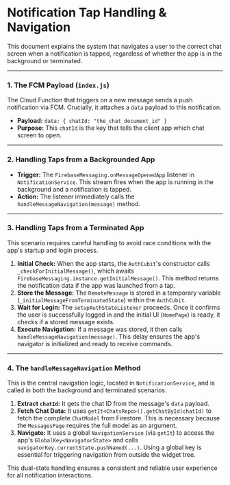 # Notification Tap Handling & Navigation

This document explains the system that navigates a user to the correct chat screen when a notification is tapped, regardless of whether the app is in the background or terminated.

---

### 1. The FCM Payload (`index.js`)

The Cloud Function that triggers on a new message sends a push notification via FCM. Crucially, it attaches a `data` payload to this notification.

-   **Payload:** `data: { chatId: "the_chat_document_id" }`
-   **Purpose:** This `chatId` is the key that tells the client app which chat screen to open.

---

### 2. Handling Taps from a **Backgrounded** App

-   **Trigger:** The `FirebaseMessaging.onMessageOpenedApp` listener in `NotificationService`. This stream fires when the app is running in the background and a notification is tapped.
-   **Action:** The listener immediately calls the `handleMessageNavigation(message)` method.

---

### 3. Handling Taps from a **Terminated** App

This scenario requires careful handling to avoid race conditions with the app's startup and login process.

1.  **Initial Check:** When the app starts, the `AuthCubit`'s constructor calls `_checkForInitialMessage()`, which awaits `FirebaseMessaging.instance.getInitialMessage()`. This method returns the notification data if the app was launched from a tap.
2.  **Store the Message:** The `RemoteMessage` is stored in a temporary variable (`_initialMessageFromTerminatedState`) within the `AuthCubit`.
3.  **Wait for Login:** The `setupAuthStateListener` proceeds. Once it confirms the user is successfully logged in and the initial UI (`HomePage`) is ready, it checks if a stored message exists.
4.  **Execute Navigation:** If a message was stored, it then calls `handleMessageNavigation(message)`. This delay ensures the app's navigator is initialized and ready to receive commands.

---

### 4. The `handleMessageNavigation` Method

This is the central navigation logic, located in `NotificationService`, and is called in both the background and terminated scenarios.

1.  **Extract `chatId`:** It gets the chat ID from the message's `data` payload.
2.  **Fetch Chat Data:** It uses `getIt<ChatsRepo>().getChatById(chatId)` to fetch the complete `ChatModel` from Firestore. This is necessary because the `MessagesPage` requires the full model as an argument.
3.  **Navigate:** It uses a global `NavigationService` (via `getIt`) to access the app's `GlobalKey<NavigatorState>` and calls `navigatorKey.currentState.pushNamed(...)`. Using a global key is essential for triggering navigation from outside the widget tree.

This dual-state handling ensures a consistent and reliable user experience for all notification interactions.